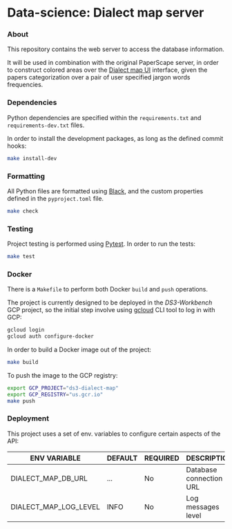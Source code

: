 # Data-science: Dialect map server

### About
This repository contains the web server to access the database information.

It will be used in combination with the original PaperScape server, in order to
construct colored areas over the [Dialect map UI][dialect-map-ui] interface,
given the papers categorization over a pair of user specified jargon words frequencies.


### Dependencies
Python dependencies are specified within the `requirements.txt` and `requirements-dev.txt` files.

In order to install the development packages, as long as the defined commit hooks:
```sh
make install-dev
```


### Formatting
All Python files are formatted using [Black][black-web],  and the custom properties defined
in the `pyproject.toml` file.
```sh
make check
```

### Testing
Project testing is performed using [Pytest][pytest-web]. In order to run the tests:
```sh
make test
```


### Docker
There is a `Makefile` to perform both Docker `build` and `push` operations.

The project is currently designed to be deployed in the _DS3-Workbench_ GCP project,
so the initial step involve using [gcloud][gcloud-cli-setup] CLI tool to log in with GCP:

```sh
gcloud login
gcloud auth configure-docker
```

In order to build a Docker image out of the project:
```sh
make build
```

To push the image to the GCP registry:
```sh
export GCP_PROJECT="ds3-dialect-map"
export GCP_REGISTRY="us.gcr.io"
make push
```


### Deployment
This project uses a set of env. variables to configure certain aspects of the API:

| ENV VARIABLE             | DEFAULT            | REQUIRED | DESCRIPTION                                   |
|--------------------------|--------------------|----------|-----------------------------------------------|
| DIALECT_MAP_DB_URL       | ...                | No       | Database connection URL                       |
| DIALECT_MAP_LOG_LEVEL    | INFO               | No       | Log messages level                            |


[black-web]: https://black.readthedocs.io/en/stable/
[pytest-web]: https://docs.pytest.org/en/latest/#
[dialect-map-ui]: https://github.com/ds3-nyu-archive/ds-dialect-map-ui
[gcloud-cli-setup]: https://cloud.google.com/sdk/docs/install
